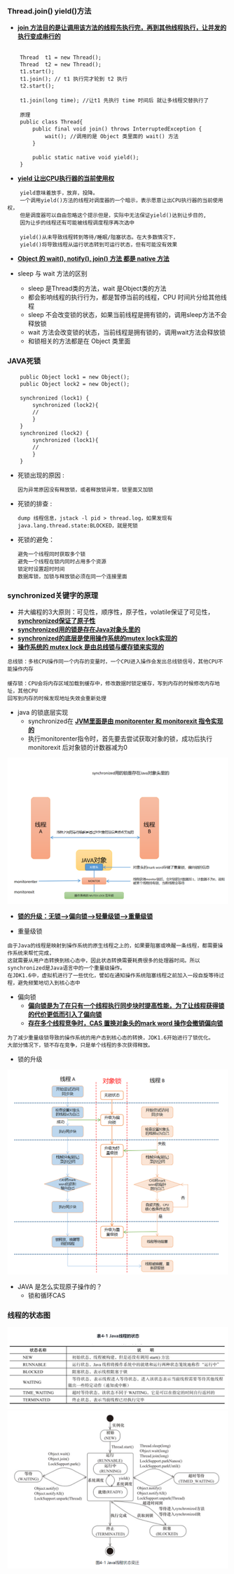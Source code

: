 ### Thread.join() yield()方法

- **[join 方法目的是让调用该方法的线程先执行完，再到其他线程执行，让并发的执行变成串行的](#)**
```

    Thread  t1 = new Thread();
    Thread  t2 = new Thread();
    t1.start();
    t1.join(); // t1 执行完才轮到 t2 执行
    t2.start();
    
    t1.join(long time); //让t1 先执行 time 时间后 就让多线程交替执行了
    
    原理
    public class Thread{
        public final void join() throws InterruptedException {
            wait(); //调用的是 Object 类里面的 wait() 方法
        }
        
        public static native void yield();
    }
```

- **[yield 让出CPU执行器的当前使用权](#)**
```
    yield意味着放手，放弃，投降。
    一个调用yield()方法的线程对调度器的一个暗示，表示愿意让出CPU执行器的当前使用权，
    但是调度器可以自由忽略这个提示但是，实际中无法保证yield()达到让步目的,
    因为让步的线程还有可能被线程调度程序再次选中
    
    yield()从未导致线程转到等待/睡眠/阻塞状态。在大多数情况下，
    yield()将导致线程从运行状态转到可运行状态，但有可能没有效果
```

- **[Object 的 wait(), notify(), join() 方法 都是 native 方法](#)**

- sleep 与 wait 方法的区别
    - sleep 是Thread类的方法，wait 是Object类的方法
    - 都会影响线程的执行行为，都是暂停当前的线程，CPU 时间片分给其他线程
    - sleep 不会改变锁的状态，如果当前线程是拥有锁的，调用sleep方法不会释放锁
    - wait 方法会改变锁的状态，当前线程是拥有锁的，调用wait方法会释放锁
    - 和锁相关的方法都是在 Object 类里面
### JAVA死锁
```
    public Object lock1 = new Object();
    public Object lock2 = new Object();
    
    synchronized (lock1) {
        synchronized (lock2){
        //
        }
    }
    synchronized (lock2) {
        synchronized (lock1){
        //
        }
    }
```
- 死锁出现的原因 : 
    ```
    因为异常原因没有释放锁，或者释放锁异常，锁里面又加锁
    ```
- 死锁的排查 :
    ```
    dump 线程信息，jstack -l pid > thread.log，如果发现有 java.lang.thread.state:BLOCKED，就是死锁
    ```
- 死锁的避免：
    ```
    避免一个线程同时获取多个锁
    避免一个线程在锁内同时占用多个资源
    锁定时设置超时时间
    数据库锁，加锁与释放锁必须在同一个连接里面
    ```


### synchronized关键字的原理

- 并大编程的3大原则：可见性，顺序性，原子性，volatile保证了可见性，**[synchronized保证了原子性](#)**
- **[synchronized用的锁是存在Java对象头里的](#)**
- **[synchronized的底层是使用操作系统的mutex lock实现的](#)**
- **[操作系统的 mutex lock 是由总线锁与缓存锁来实现的](#)**
```
总线锁：多核CPU操作同一个内存的变量时，一个CPU进入操作会发出总线锁信号，其他CPU不能操作内存

缓存锁：CPU会将内存区域加载到缓存中，修改数据时锁定缓存，写到内存的时候修改内存地址，其他CPU
回写到内存的时候发现地址失效会重新处理

```
- java 的锁底层实现
    - synchronized在 **[JVM里面是由 monitorenter 和 monitorexit 指令实现的](#)**
    - 执行monitorenter指令时，首先要去尝试获取对象的锁，成功后执行 monitorexit 后对象锁的计数器减为0

![innodb](https://github.com/caesar-empereur/read-book/blob/master/photo/synchronized.png)

- **[锁的升级：无锁-->偏向锁-->轻量级锁-->重量级锁](#)**

- 重量级锁
```
由于Java的线程是映射到操作系统的原生线程之上的，如果要阻塞或唤醒一条线程，都需要操作系统来帮忙完成，
这就需要从用户态转换到核心态中，因此状态转换需要耗费很多的处理器时间。所以synchronized是Java语言中的一个重量级操作。
在JDK1.6中，虚拟机进行了一些优化，譬如在通知操作系统阻塞线程之前加入一段自旋等待过程，避免频繁地切入到核心态中
```

- 偏向锁
    - **[偏向锁是为了在只有一个线程执行同步块时提高性能，为了让线程获得锁的代价更低而引入了偏向锁](#)**
    - **[存在多个线程竞争时，CAS 置换对象头的mark word 操作会撤销偏向锁](#)**
```
为了减少重量级锁导致的操作系统的用户态到核心态的转换，JDK1.6开始进行了锁优化。
大部分情况下，锁不存在竞争，只是单个线程的多次获得释放。
```
- 锁的升级

![innodb](https://github.com/caesar-empereur/read-book/blob/master/photo/锁的升级.png)

- JAVA 是怎么实现原子操作的？
  - 锁和循环CAS


### 线程的状态图

![innodb](https://github.com/caesar-empereur/read-book/blob/master/photo/线程状态含义.png)
![innodb](https://github.com/caesar-empereur/read-book/blob/master/photo/线程状态图.png)


